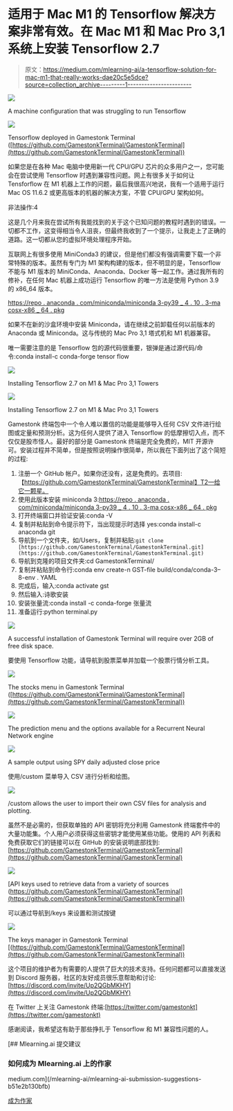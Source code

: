 # 适用于 Mac M1 的 Tensorflow 解决方案非常有效。在 Mac M1 和 Mac Pro 3,1 系统上安装 Tensorflow 2.7

> 原文：<https://medium.com/mlearning-ai/a-tensorflow-solution-for-mac-m1-that-really-works-dae20c5e5dce?source=collection_archive---------1----------------------->

![](img/69b541314cb2196b1be6951adba406bc.png)

A machine configuration that was struggling to run Tensorflow

![](img/499911fa7251cf75b412e248ebbf7436.png)

Tensorflow deployed in Gamestonk Terminal ([https://github.com/GamestonkTerminal/GamestonkTerminal](https://github.com/GamestonkTerminal/GamestonkTerminal))

如果您是在各种 Mac 电脑中使用新一代 CPU/GPU 芯片的众多用户之一，您可能会在尝试使用 Tensorflow 时遇到兼容性问题。网上有很多关于如何让 Tensforflow 在 M1 机器上工作的问题，最后我很高兴地说，我有一个适用于运行 Mac OS 11.6.2 或更高版本的机器的解决方案，不管 CPU/GPU 架构如何。

非法操作:4

这是几个月来我在尝试所有我能找到的关于这个已知问题的教程时遇到的错误。一切都不工作，这变得相当令人沮丧，但最终我收到了一个提示，让我走上了正确的道路。这一切都从您的虚拟环境处理程序开始。

互联网上有很多使用 MiniConda3 的建议，但是他们都没有强调需要下载一个非常特殊的版本。虽然有专门为 M1 架构构建的版本，但不明显的是，Tensorflow 不能与 M1 版本的 MiniConda、Anaconda、Docker 等一起工作。通过我所有的修补，在任何 Mac 机器上成功运行 Tensorflow 的唯一方法是使用 Python 3.9 的 x86_64 版本。

[https://repo . anaconda . com/miniconda/miniconda 3-py39 _ 4 . 10 . 3-ma cosx-x86 _ 64 . pkg](https://repo.anaconda.com/miniconda/Miniconda3-py39_4.10.3-MacOSX-x86_64.pkg)

如果不在新的沙盒环境中安装 Miniconda，请在继续之前卸载任何以前版本的 Anaconda 或 Miniconda。这与传统的 Mac Pro 3,1 塔式机和 M1 机器兼容。

唯一需要注意的是 Tensorflow 包的源代码很重要，银弹是通过源代码/命令:conda install-c conda-forge tensor flow

![](img/30fdf3e99480a6a2f3aa853b1514f71a.png)

Installing Tensorflow 2.7 on M1 & Mac Pro 3,1 Towers

![](img/336706ccd120c2fb55ad3f4af8ec7f62.png)

Installing Tensorflow 2.7 on M1 & Mac Pro 3,1 Towers

Gamestonk 终端包中一个令人难以置信的功能是能够导入任何 CSV 文件进行绘图或定量和预测分析。这为任何人提供了进入 Tensorflow 的低摩擦切入点，而不仅仅是股市怪人。最好的部分是 Gamestonk 终端是完全免费的，MIT 开源许可。安装过程并不简单，但是按照说明操作很简单，所以我在下面列出了这个简短的过程:

1.  注册一个 GitHub 帐户。如果你还没有，这是免费的。去项目:【https://github.com/GamestonkTerminal/GamestonkTerminal】T2—给它一颗星。
2.  使用此版本安装 miniconda 3:[https://repo . anaconda . com/miniconda/miniconda 3-py39 _ 4 . 10 . 3-ma cosx-x86 _ 64 . pkg](https://repo.anaconda.com/miniconda/Miniconda3-py39_4.10.3-MacOSX-x86_64.pkg)
3.  打开终端窗口并验证安装:conda -V
4.  复制并粘贴到命令提示符下，当出现提示时选择 yes:conda install-c anaconda git
5.  导航到一个文件夹，如/Users，复制并粘贴:`git clone [https://github.com/GamestonkTerminal/GamestonkTerminal.git](https://github.com/GamestonkTerminal/GamestonkTerminal.git)`
6.  导航到克隆的项目文件夹:cd GamestonkTerminal/
7.  复制并粘贴到命令行:conda env create-n GST-file build/conda/conda-3–8-env . YAML
8.  完成后，输入:conda activate gst
9.  然后输入:诗歌安装
10.  安装张量流:conda install -c conda-forge 张量流
11.  准备运行:python terminal.py

![](img/730b4714623e7914f5c7c5aa5dfaca35.png)

A successful installation of Gamestonk Terminal will require over 2GB of free disk space.

要使用 Tensorflow 功能，请导航到股票菜单并加载一个股票行情分析工具。

![](img/b713ea8dbc68b1485f576f3a89b6ca62.png)

The stocks menu in Gamestonk Terminal ([https://github.com/GamestonkTerminal/GamestonkTerminal](https://github.com/GamestonkTerminal/GamestonkTerminal))

![](img/f15bfea6cc4e30e70cd61283b528efba.png)

The prediction menu and the options available for a Recurrent Neural Network engine

![](img/c406ab3e9af3972456a9d1d5e236526e.png)

A sample output using SPY daily adjusted close price

使用/custom 菜单导入 CSV 进行分析和绘图。

![](img/e87a68a94030e7a167b4d5766f75cda8.png)

/custom allows the user to import their own CSV files for analysis and plotting.

虽然不是必需的，但获取单独的 API 密钥将充分利用 Gamestonk 终端套件中的大量功能集。个人用户必须获得这些密钥才能使用某些功能。使用的 API 列表和免费获取它们的链接可以在 GitHub 的安装说明底部找到:[https://github.com/GamestonkTerminal/GamestonkTerminal](https://github.com/GamestonkTerminal/GamestonkTerminal)

![](img/867e776885872945004e94218c6ce4de.png)

[API keys used to retrieve data from a variety of sources (https://github.com/GamestonkTerminal/GamestonkTerminal](https://github.com/GamestonkTerminal/GamestonkTerminal))

可以通过导航到/keys 来设置和测试按键

![](img/aad7dc3f03658dc535e9c63113b1b2ef.png)

The keys manager in Gamestonk Terminal [(https://github.com/GamestonkTerminal/GamestonkTerminal](https://github.com/GamestonkTerminal/GamestonkTerminal))

这个项目的维护者为有需要的人提供了巨大的技术支持。任何问题都可以直接发送到 Discord 服务器，社区的友好成员很乐意帮助和讨论:[https://discord.com/invite/Up2QGbMKHY](https://discord.com/invite/Up2QGbMKHY)

在 Twitter 上关注 Gamestonk 终端:[https://twitter.com/gamestonkt](https://twitter.com/gamestonkt)

感谢阅读，我希望这有助于那些挣扎于 Tensorflow 和 M1 兼容性问题的人。

[](/mlearning-ai/mlearning-ai-submission-suggestions-b51e2b130bfb) [## Mlearning.ai 提交建议

### 如何成为 Mlearning.ai 上的作家

medium.com](/mlearning-ai/mlearning-ai-submission-suggestions-b51e2b130bfb) 

[成为作家](/mlearning-ai/mlearning-ai-submission-suggestions-b51e2b130bfb)